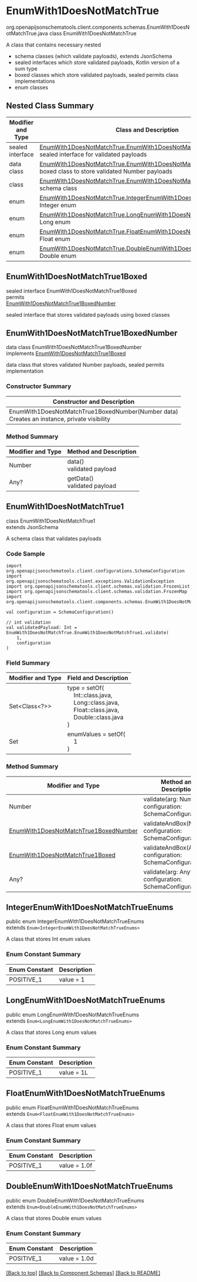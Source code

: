 # EnumWith1DoesNotMatchTrue
org.openapijsonschematools.client.components.schemas.EnumWith1DoesNotMatchTrue.java
class EnumWith1DoesNotMatchTrue<br>

A class that contains necessary nested
- schema classes (which validate payloads), extends JsonSchema
- sealed interfaces which store validated payloads, Kotlin version of a sum type
- boxed classes which store validated payloads, sealed permits class implementations
- enum classes

## Nested Class Summary
| Modifier and Type | Class and Description |
| ----------------- | ---------------------- |
| sealed interface | [EnumWith1DoesNotMatchTrue.EnumWith1DoesNotMatchTrue1Boxed](#enumwith1doesnotmatchtrue1boxed)<br> sealed interface for validated payloads |
| data class | [EnumWith1DoesNotMatchTrue.EnumWith1DoesNotMatchTrue1BoxedNumber](#enumwith1doesnotmatchtrue1boxednumber)<br> boxed class to store validated Number payloads |
| class | [EnumWith1DoesNotMatchTrue.EnumWith1DoesNotMatchTrue1](#enumwith1doesnotmatchtrue1)<br> schema class |
| enum | [EnumWith1DoesNotMatchTrue.IntegerEnumWith1DoesNotMatchTrueEnums](#integerenumwith1doesnotmatchtrueenums)<br>Integer enum |
| enum | [EnumWith1DoesNotMatchTrue.LongEnumWith1DoesNotMatchTrueEnums](#longenumwith1doesnotmatchtrueenums)<br>Long enum |
| enum | [EnumWith1DoesNotMatchTrue.FloatEnumWith1DoesNotMatchTrueEnums](#floatenumwith1doesnotmatchtrueenums)<br>Float enum |
| enum | [EnumWith1DoesNotMatchTrue.DoubleEnumWith1DoesNotMatchTrueEnums](#doubleenumwith1doesnotmatchtrueenums)<br>Double enum |

## EnumWith1DoesNotMatchTrue1Boxed
sealed interface EnumWith1DoesNotMatchTrue1Boxed<br>
permits<br>
[EnumWith1DoesNotMatchTrue1BoxedNumber](#enumwith1doesnotmatchtrue1boxednumber)

sealed interface that stores validated payloads using boxed classes

## EnumWith1DoesNotMatchTrue1BoxedNumber
data class EnumWith1DoesNotMatchTrue1BoxedNumber<br>
implements [EnumWith1DoesNotMatchTrue1Boxed](#enumwith1doesnotmatchtrue1boxed)

data class that stores validated Number payloads, sealed permits implementation

### Constructor Summary
| Constructor and Description |
| --------------------------- |
| EnumWith1DoesNotMatchTrue1BoxedNumber(Number data)<br>Creates an instance, private visibility |

### Method Summary
| Modifier and Type | Method and Description |
| ----------------- | ---------------------- |
| Number | data()<br>validated payload |
| Any? | getData()<br>validated payload |

## EnumWith1DoesNotMatchTrue1
class EnumWith1DoesNotMatchTrue1<br>
extends JsonSchema

A schema class that validates payloads

### Code Sample
```
import org.openapijsonschematools.client.configurations.SchemaConfiguration
import org.openapijsonschematools.client.exceptions.ValidationException
import org.openapijsonschematools.client.schemas.validation.FrozenList
import org.openapijsonschematools.client.schemas.validation.FrozenMap
import org.openapijsonschematools.client.components.schemas.EnumWith1DoesNotMatchTrue

val configuration = SchemaConfiguration()

// int validation
val validatedPayload: Int = EnumWith1DoesNotMatchTrue.EnumWith1DoesNotMatchTrue1.validate(
    1,
    configuration
)
```

### Field Summary
| Modifier and Type | Field and Description |
| ----------------- | ---------------------- |
| Set<Class<?>> | type = setOf(<br/>&nbsp;&nbsp;&nbsp;&nbsp;Int::class.java,<br/>&nbsp;&nbsp;&nbsp;&nbsp;Long::class.java,<br/>&nbsp;&nbsp;&nbsp;&nbsp;Float::class.java,<br/>&nbsp;&nbsp;&nbsp;&nbsp;Double::class.java<br/>)<br/> |
| Set<Any> | enumValues = setOf(<br>&nbsp;&nbsp;&nbsp;&nbsp;1<br>)<br> |

### Method Summary
| Modifier and Type | Method and Description |
| ----------------- | ---------------------- |
| Number | validate(arg: Number, configuration: SchemaConfiguration) |
| [EnumWith1DoesNotMatchTrue1BoxedNumber](#enumwith1doesnotmatchtrue1boxednumber) | validateAndBox(Number, configuration: SchemaConfiguration) |
| [EnumWith1DoesNotMatchTrue1Boxed](#enumwith1doesnotmatchtrue1boxed) | validateAndBox(Any?, configuration: SchemaConfiguration) |
| Any? | validate(arg: Any?, configuration: SchemaConfiguration) |

## IntegerEnumWith1DoesNotMatchTrueEnums
public enum IntegerEnumWith1DoesNotMatchTrueEnums<br>
extends `Enum<IntegerEnumWith1DoesNotMatchTrueEnums>`

A class that stores Int enum values

### Enum Constant Summary
| Enum Constant | Description |
| ------------- | ----------- |
| POSITIVE_1 | value = 1 |

## LongEnumWith1DoesNotMatchTrueEnums
public enum LongEnumWith1DoesNotMatchTrueEnums<br>
extends `Enum<LongEnumWith1DoesNotMatchTrueEnums>`

A class that stores Long enum values

### Enum Constant Summary
| Enum Constant | Description |
| ------------- | ----------- |
| POSITIVE_1 | value = 1L |

## FloatEnumWith1DoesNotMatchTrueEnums
public enum FloatEnumWith1DoesNotMatchTrueEnums<br>
extends `Enum<FloatEnumWith1DoesNotMatchTrueEnums>`

A class that stores Float enum values

### Enum Constant Summary
| Enum Constant | Description |
| ------------- | ----------- |
| POSITIVE_1 | value = 1.0f |

## DoubleEnumWith1DoesNotMatchTrueEnums
public enum DoubleEnumWith1DoesNotMatchTrueEnums<br>
extends `Enum<DoubleEnumWith1DoesNotMatchTrueEnums>`

A class that stores Double enum values

### Enum Constant Summary
| Enum Constant | Description |
| ------------- | ----------- |
| POSITIVE_1 | value = 1.0d |

[[Back to top]](#top) [[Back to Component Schemas]](../../../README.md#Component-Schemas) [[Back to README]](../../../README.md)
